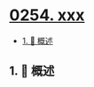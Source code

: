 # [0254. xxx](https://github.com/Tdahuyou/TNotes.leetcode/tree/main/notes/0254.%20xxx)

<!-- region:toc -->

- [1. 📝 概述](#1--概述)

<!-- endregion:toc -->

## 1. 📝 概述

